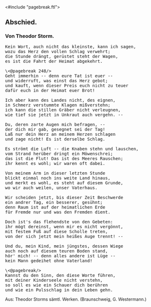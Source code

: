 <#include "pagebreak.ftl">
<h2>Abschied.</h2>

<h3>Von Theodor Storm.</h3>

<pre>Kein Wort, auch nicht das kleinste, kann ich sagen,
wozu das Herz den vollen Schlag verwehrt;
die Stunde drängt, gerüstet steht der Wagen,
es ist die Fahrt der Heimat abgekehrt.

\<@pagebreak 248/>
Geht immerhin -- denn eure Tat ist euer --
und widerruft, was einst das Herz gebot;
und kauft, wenn dieser Preis euch nicht zu teuer
dafür euch in der Heimat euer Brot!

Ich aber kann des Landes nicht, des eignen,
in Schmerz verstummte Klagen mißverstehn;
ich kann die stillen Gräber nicht verleugnen,
wie tief sie jetzt in Unkraut auch vergehn. --

Du, deren zarte Augen mich befragen, --
der dich mir gab, gesegnet sei der Tag!
Laß nur dein Herz an meinem Herzen schlagen
und zage nicht! Es ist derselbe Schlag.

Es strömt die Luft -- die Knaben stehn und lauschen,
vom Strand herüber dringt ein Möwenschrei;
das ist die Flut! Das ist des Meeres Rauschen;
ihr kennt es wohl; wir waren oft dabei.

Von meinem Arm in dieser letzten Stunde
blickt einmal noch ins weite Land hinaus,
und merkt es wohl, es steht auf diesem Grunde,
wo wir auch weilen, unser Vaterhaus.

Wir scheiden jetzt, bis dieser Zeit Beschwerde
ein andrer Tag, ein besserer, gesühnt;
denn Raum ist auf der heimatlichen Erde
für Fremde nur und was den Fremden dient.

Doch ist's das flehendste von den Gebeten:
ihr mögt dereinst, wenn mir es nicht vergönnt,
mit festem Fuß auf diese Scholle treten,
von der sich jetzt mein heißes Auge trennt! --

Und du, mein Kind, mein jüngstes, dessen Wiege
auch noch auf diesem teuren Boden stand,
hör' mich! -- denn alles andere ist Lüge --
kein Mann gedeihet ohne Vaterland!

\<@pagebreak/>
Kannst du den Sinn, den diese Worte führen,
mit deiner Kinderseele nicht verstehn,
so soll es wie ein Schauer dich berühren
und wie ein Pulsschlag in dein Leben gehn.</pre>

<div class="source">Aus: Theodor Storms sämtl. Werken. (Braunschweig, G. Westermann.)</div>


